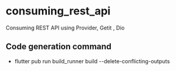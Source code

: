 # consuming_rest_api

Consuming REST API using Provider, Getit , Dio

## Code generation command

- flutter pub run build_runner build --delete-conflicting-outputs

